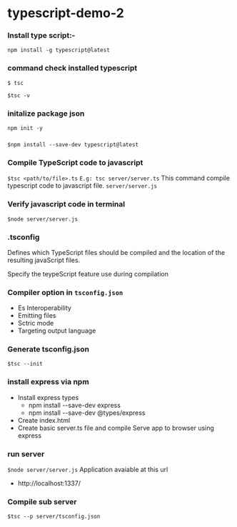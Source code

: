 # typescript-demo-2


### Install type script:-
 `npm install -g typescript@latest`

### command check installed typescript
`$ tsc`

`$tsc -v`

### initalize package json
`npm init -y`

### 
`$npm install --save-dev typescript@latest `

### Compile TypeScript code to javascript
`$tsc <path/to/file>.ts`
`E.g: tsc server/server.ts`
This command compile typescript code to javascript file.
`server/server.js`

### Verify javascript code in terminal
`$node server/server.js`

### .tsconfig
Defines which TypeScript files should be compiled and the location of the resulting javaScript files.

Specify the teypeScript feature use during compilation 

### Compiler option in `tsconfig.json`
- Es Interoperability
- Emitting files
- Sctric mode
- Targeting output language 

### Generate tsconfig.json
`$tsc --init`

### install express via npm
- Install express types 
  - npm install --save-dev express
  - npm install --save-dev @types/express
- Create index.html
- Create basic server.ts file and compile 
Serve app to browser using express

### run server
`$node server/server.js`
Application avaiable at this url
- http://localhost:1337/

### Compile sub server
`$tsc --p server/tsconfig.json`